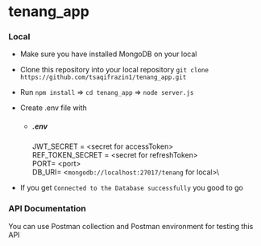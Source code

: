 # tenang_app

### Local
- Make sure you have installed MongoDB on your local
- Clone this repository into your local repository `git clone https://github.com/tsaqifrazin1/tenang_app.git`
- Run `npm install` => `cd tenang_app` => `node server.js`
- Create .env file with
  
  * ##### .env
    JWT_SECRET = \<secret for accessToken>\
    REF_TOKEN_SECRET = \<secret for refreshToken>\
    PORT= \<port>\
    DB_URI= <`mongodb://localhost:27017/tenang` for local>\
   
 - If you get `Connected to the Database successfully` 
  you good to go
  
### API Documentation
   You can use Postman collection and Postman environment for testing this API

      